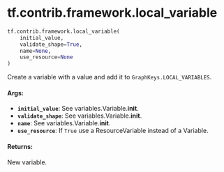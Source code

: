 <div itemscope itemtype="http://developers.google.com/ReferenceObject">
<meta itemprop="name" content="tf.contrib.framework.local_variable" />
<meta itemprop="path" content="Stable" />
</div>

# tf.contrib.framework.local_variable

``` python
tf.contrib.framework.local_variable(
    initial_value,
    validate_shape=True,
    name=None,
    use_resource=None
)
```

Create a variable with a value and add it to `GraphKeys.LOCAL_VARIABLES`.

#### Args:

* <b>`initial_value`</b>: See variables.Variable.__init__.
* <b>`validate_shape`</b>: See variables.Variable.__init__.
* <b>`name`</b>: See variables.Variable.__init__.
* <b>`use_resource`</b>: If `True` use a ResourceVariable instead of a Variable.


#### Returns:

New variable.